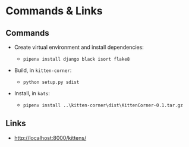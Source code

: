 # Commands & Links

## Commands

- Create virtual environment and install dependencies:
    - `pipenv install django black isort flake8`

- Build, in `kitten-corner`:
    - `python setup.py sdist`
- Install, in `kats`:
    - `pipenv install ..\kitten-corner\dist\KittenCorner-0.1.tar.gz`

## Links

- [http://localhost:8000/kittens/](http://localhost:8000/kittens/)
